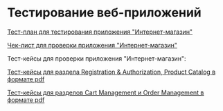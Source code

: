 # Тестирование веб-приложений

[Тест-план для тестирования приложения "Интернет-магазин"](https://docs.google.com/spreadsheets/d/1zQaC_EvX_fpbraGlpkoSBSwjnCWWAGL9q8MefMJz6H4/edit?gid=0#gid=0)

[Чек-лист для проверки приложения "Интернет-магазин"](https://docs.google.com/spreadsheets/d/1lwtp1gVSV1g00gM1HWUGDYw0ffVxtfE5_DvEOuAwKTw/edit?gid=0#gid=0)


Тест-кейсы для проверки приложения "Интернет-магазин":

[Тест-кейсы для раздела Registration & Authorization, Product Catalog в формате pdf](https://github.com/user-attachments/files/16813415/G8-2024-08-30.4.pdf)

[Тест-кейсы для разделов Cart Management и Order Management в формате pdf](https://github.com/user-attachments/files/16813532/G8-2024-08-30.5.pdf)
